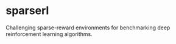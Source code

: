 # sparserl
Challenging sparse-reward environments for benchmarking deep reinforcement learning algorithms.
